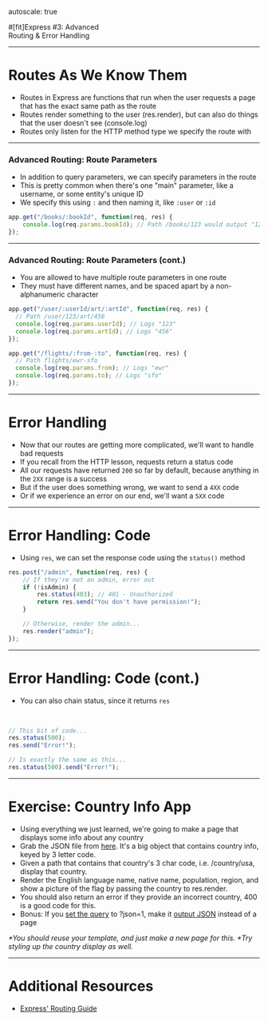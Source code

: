 autoscale: true

#[fit]Express #3: Advanced<br/>Routing & Error Handling

---

# Routes As We Know Them

* Routes in Express are functions that run when the user requests a page that has the exact same path as the route
* Routes render something to the user (res.render), but can also do things that the user doesn't see (console.log)
* Routes only listen for the HTTP method type we specify the route with

---

### Advanced Routing: Route Parameters

* In addition to query parameters, we can specify parameters in the route
* This is pretty common when there's one "main" parameter, like a username, or some entity's unique ID
* We specify this using `:` and then naming it, like `:user` or `:id`

```js
app.get("/books/:bookId", function(req, res) {
	console.log(req.params.bookId); // Path /books/123 would output "123"
});
```

---

### Advanced Routing: Route Parameters (cont.)

* You are allowed to have multiple route parameters in one route
* They must have different names, and be spaced apart by a non-alphanumeric character

```js
app.get("/user/:userId/art/:artId", function(req, res) {
  // Path /user/123/art/456
  console.log(req.params.userId); // Logs "123"
  console.log(req.params.artId); // Logs "456"
});

app.get("/flights/:from-:to", function(req, res) {
  // Path flights/ewr-sfo
  console.log(req.params.from); // Logs "ewr"
  console.log(req.params.to); // Logs "sfo"
});
```

---

# Error Handling

* Now that our routes are getting more complicated, we'll want to handle bad requests
* If you recall from the HTTP lesson, requests return a status code
* All our requests have returned `200` so far by default, because anything in the `2XX` range is a success
* But if the user does something wrong, we want to send a `4XX` code
* Or if we experience an error on our end, we'll want a `5XX` code

---

# Error Handling: Code

* Using `res`, we can set the response code using the `status()` method

```js
res.post("/admin", function(req, res) {
	// If they're not an admin, error out
	if (!isAdmin) {
		res.status(403); // 401 - Unauthorized
		return res.send("You don't have permission!");
	}

	// Otherwise, render the admin...
	res.render("admin");
});
```

---

# Error Handling: Code (cont.)

* You can also chain status, since it returns `res`
<br/>

```js
// This bit of code...
res.status(500);
res.send("Error!");

// Is exactly the same as this...
res.status(500).send("Error!");
```

---

# Exercise: Country Info App

* Using everything we just learned, we're going to make a page that displays some info about any country
* Grab the JSON file from [here](https://gist.githubusercontent.com/wbobeirne/cbe7d2b0c6dc996f5a214cf876f542ce/raw/2cab97b658e56d5aa11760bca52b9383fc41bad7/country-info.json). It's a big object that contains country info, keyed by 3 letter code.
* Given a path that contains that country's 3 char code, i.e. /country/usa, display that country.
* Render the English language name, native name, population, region, and show a picture of the flag by passing the country to res.render.
* You should also return an error if they provide an incorrect country, 400 is a good code for this.
* Bonus: If you [set the query](http://expressjs.com/en/4x/api.html#req.query) to ?json=1, make it [output JSON](http://expressjs.com/en/4x/api.html#res.json) instead of a page

_*You should reuse your template, and just make a new page for this._
_*Try styling up the country display as well._

---

# Additional Resources

* [Express' Routing Guide](http://expressjs.com/en/guide/routing.html)
